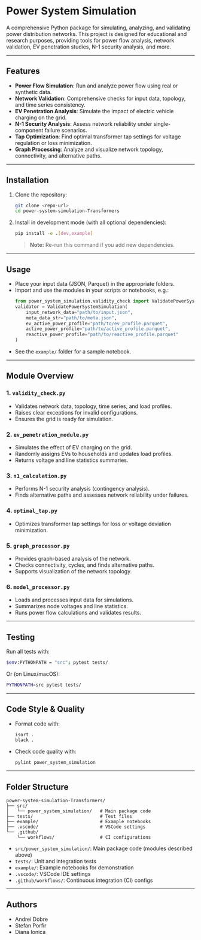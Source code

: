# Power System Simulation

A comprehensive Python package for simulating, analyzing, and validating power distribution networks. This project is designed for educational and research purposes, providing tools for power flow analysis, network validation, EV penetration studies, N-1 security analysis, and more.

---

## Features
- **Power Flow Simulation**: Run and analyze power flow using real or synthetic data.
- **Network Validation**: Comprehensive checks for input data, topology, and time series consistency.
- **EV Penetration Analysis**: Simulate the impact of electric vehicle charging on the grid.
- **N-1 Security Analysis**: Assess network reliability under single-component failure scenarios.
- **Tap Optimization**: Find optimal transformer tap settings for voltage regulation or loss minimization.
- **Graph Processing**: Analyze and visualize network topology, connectivity, and alternative paths.

---

## Installation

1. Clone the repository:
   ```sh
   git clone <repo-url>
   cd power-system-simulation-Transformers
   ```
2. Install in development mode (with all optional dependencies):
   ```sh
   pip install -e .[dev,example]
   ```
   > **Note:** Re-run this command if you add new dependencies.

---

## Usage

- Place your input data (JSON, Parquet) in the appropriate folders.
- Import and use the modules in your scripts or notebooks, e.g.:
  ```python
  from power_system_simulation.validity_check import ValidatePowerSystemSimulation
  validator = ValidatePowerSystemSimulation(
      input_network_data="path/to/input.json",
      meta_data_str="path/to/meta.json",
      ev_active_power_profile="path/to/ev_profile.parquet",
      active_power_profile="path/to/active_profile.parquet",
      reactive_power_profile="path/to/reactive_profile.parquet"
  )
  ```
- See the `example/` folder for a sample notebook.

---

## Module Overview

### 1. `validity_check.py`
- Validates network data, topology, time series, and load profiles.
- Raises clear exceptions for invalid configurations.
- Ensures the grid is ready for simulation.

### 2. `ev_penetration_module.py`
- Simulates the effect of EV charging on the grid.
- Randomly assigns EVs to households and updates load profiles.
- Returns voltage and line statistics summaries.

### 3. `n1_calculation.py`
- Performs N-1 security analysis (contingency analysis).
- Finds alternative paths and assesses network reliability under failures.

### 4. `optimal_tap.py`
- Optimizes transformer tap settings for loss or voltage deviation minimization.

### 5. `graph_processor.py`
- Provides graph-based analysis of the network.
- Checks connectivity, cycles, and finds alternative paths.
- Supports visualization of the network topology.

### 6. `model_processor.py`
- Loads and processes input data for simulations.
- Summarizes node voltages and line statistics.
- Runs power flow calculations and validates results.

---

## Testing

Run all tests with:
```sh
$env:PYTHONPATH = "src"; pytest tests/
```
Or (on Linux/macOS):
```sh
PYTHONPATH=src pytest tests/
```

---

## Code Style & Quality
- Format code with:
  ```sh
  isort .
  black .
  ```
- Check code quality with:
  ```sh
  pylint power_system_simulation
  ```

---

## Folder Structure

```
power-system-simulation-Transformers/
├── src/
│   └── power_system_simulation/   # Main package code
├── tests/                         # Test files
├── example/                       # Example notebooks
├── .vscode/                       # VSCode settings
└── .github/
    └── workflows/                 # CI configurations
```

- `src/power_system_simulation/`: Main package code (modules described above)
- `tests/`: Unit and integration tests
- `example/`: Example notebooks for demonstration
- `.vscode/`: VSCode IDE settings
- `.github/workflows/`: Continuous integration (CI) configs

---

## Authors
- Andrei Dobre
- Stefan Porfir
- Diana Ionica

